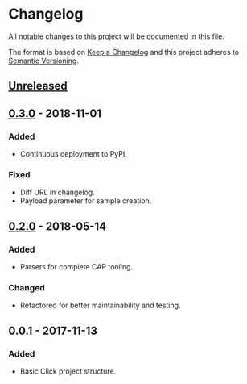 # Changelog
All notable changes to this project will be documented in this file.

The format is based on [Keep a Changelog](http://keepachangelog.com/en/1.0.0/)
and this project adheres to [Semantic Versioning](http://semver.org/spec/v2.0.0.html).

## [Unreleased]

## [0.3.0] - 2018-11-01
### Added
- Continuous deployment to PyPI.

### Fixed
- Diff URL in changelog.
- Payload parameter for sample creation.

## [0.2.0] - 2018-05-14
### Added
- Parsers for complete CAP tooling.

### Changed
- Refactored for better maintainability and testing.

## 0.0.1 - 2017-11-13
### Added
- Basic Click project structure.

[Unreleased]: https://github.com/bchrobot/python-metagenscope/compare/v0.3.0...develop
[0.3.0]: https://github.com/LongTailBio/python-metagenscope/compare/v0.2.0...v0.3.0
[0.2.0]: https://github.com/LongTailBio/python-metagenscope/compare/0.0.1...v0.2.0
